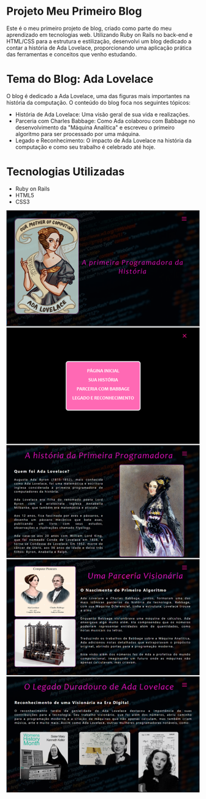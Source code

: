 # Projeto Meu Primeiro Blog

Este é o meu primeiro projeto de blog, criado como parte do meu aprendizado em tecnologias web. Utilizando Ruby on Rails no back-end e HTML/CSS para a estrutura e estilização, desenvolvi um blog dedicado a contar a história de Ada Lovelace, proporcionando uma aplicação prática das ferramentas e conceitos que venho estudando.

# Tema do Blog: Ada Lovelace
O blog é dedicado a Ada Lovelace, uma das figuras mais importantes na história da computação. O conteúdo do blog foca nos seguintes tópicos:

* História de Ada Lovelace: Uma visão geral de sua vida e realizações.
* Parceria com Charles Babbage: Como Ada colaborou com Babbage no desenvolvimento da "Máquina Analítica" e escreveu o primeiro algoritmo para ser processado por uma máquina.
* Legado e Reconhecimento: O impacto de Ada Lovelace na história da computação e como seu trabalho é celebrado até hoje.

# Tecnologias Utilizadas

* Ruby on Rails
* HTML5
* CSS3

![Capa do Projeto](app/assets/images/Projeto_Blog/capa.png)
![Menu do Projeto](app/assets/images/Projeto_Blog/menu.png)
![Sua Historia](app/assets/images/Projeto_Blog/historia.png)
![Parceria](app/assets/images/Projeto_Blog/parceria.png)
![Legado](app/assets/images/Projeto_Blog/legado.png)
